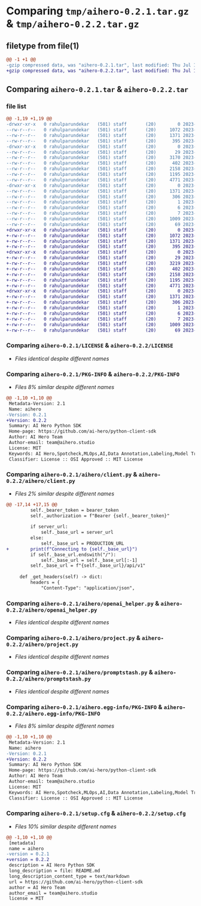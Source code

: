# Comparing `tmp/aihero-0.2.1.tar.gz` & `tmp/aihero-0.2.2.tar.gz`

## filetype from file(1)

```diff
@@ -1 +1 @@
-gzip compressed data, was "aihero-0.2.1.tar", last modified: Thu Jul 13 06:50:41 2023, max compression
+gzip compressed data, was "aihero-0.2.2.tar", last modified: Thu Jul 13 06:52:50 2023, max compression
```

## Comparing `aihero-0.2.1.tar` & `aihero-0.2.2.tar`

### file list

```diff
@@ -1,19 +1,19 @@
-drwxr-xr-x   0 rahulparundekar   (501) staff       (20)        0 2023-07-13 06:50:41.283684 aihero-0.2.1/
--rw-r--r--   0 rahulparundekar   (501) staff       (20)     1072 2023-07-10 05:44:36.000000 aihero-0.2.1/LICENSE
--rw-r--r--   0 rahulparundekar   (501) staff       (20)     1371 2023-07-13 06:50:41.283877 aihero-0.2.1/PKG-INFO
--rw-r--r--   0 rahulparundekar   (501) staff       (20)      395 2023-07-13 06:32:11.000000 aihero-0.2.1/README.md
-drwxr-xr-x   0 rahulparundekar   (501) staff       (20)        0 2023-07-13 06:50:41.279384 aihero-0.2.1/aihero/
--rw-r--r--   0 rahulparundekar   (501) staff       (20)       29 2023-07-12 04:51:12.000000 aihero-0.2.1/aihero/__init__.py
--rw-r--r--   0 rahulparundekar   (501) staff       (20)     3170 2023-07-13 06:46:01.000000 aihero-0.2.1/aihero/client.py
--rw-r--r--   0 rahulparundekar   (501) staff       (20)      402 2023-07-10 05:44:36.000000 aihero-0.2.1/aihero/exceptions.py
--rw-r--r--   0 rahulparundekar   (501) staff       (20)     2158 2023-07-12 04:51:12.000000 aihero-0.2.1/aihero/openai_helper.py
--rw-r--r--   0 rahulparundekar   (501) staff       (20)     1195 2023-07-12 04:51:12.000000 aihero-0.2.1/aihero/project.py
--rw-r--r--   0 rahulparundekar   (501) staff       (20)     4771 2023-07-12 04:51:12.000000 aihero-0.2.1/aihero/promptstash.py
-drwxr-xr-x   0 rahulparundekar   (501) staff       (20)        0 2023-07-13 06:50:41.282867 aihero-0.2.1/aihero.egg-info/
--rw-r--r--   0 rahulparundekar   (501) staff       (20)     1371 2023-07-13 06:50:41.000000 aihero-0.2.1/aihero.egg-info/PKG-INFO
--rw-r--r--   0 rahulparundekar   (501) staff       (20)      306 2023-07-13 06:50:41.000000 aihero-0.2.1/aihero.egg-info/SOURCES.txt
--rw-r--r--   0 rahulparundekar   (501) staff       (20)        1 2023-07-13 06:50:41.000000 aihero-0.2.1/aihero.egg-info/dependency_links.txt
--rw-r--r--   0 rahulparundekar   (501) staff       (20)        6 2023-07-13 06:50:41.000000 aihero-0.2.1/aihero.egg-info/requires.txt
--rw-r--r--   0 rahulparundekar   (501) staff       (20)        7 2023-07-13 06:50:41.000000 aihero-0.2.1/aihero.egg-info/top_level.txt
--rw-r--r--   0 rahulparundekar   (501) staff       (20)     1009 2023-07-13 06:50:41.284970 aihero-0.2.1/setup.cfg
--rw-r--r--   0 rahulparundekar   (501) staff       (20)       69 2023-07-10 05:44:36.000000 aihero-0.2.1/setup.py
+drwxr-xr-x   0 rahulparundekar   (501) staff       (20)        0 2023-07-13 06:52:50.070697 aihero-0.2.2/
+-rw-r--r--   0 rahulparundekar   (501) staff       (20)     1072 2023-07-10 05:44:36.000000 aihero-0.2.2/LICENSE
+-rw-r--r--   0 rahulparundekar   (501) staff       (20)     1371 2023-07-13 06:52:50.070854 aihero-0.2.2/PKG-INFO
+-rw-r--r--   0 rahulparundekar   (501) staff       (20)      395 2023-07-13 06:32:11.000000 aihero-0.2.2/README.md
+drwxr-xr-x   0 rahulparundekar   (501) staff       (20)        0 2023-07-13 06:52:50.067470 aihero-0.2.2/aihero/
+-rw-r--r--   0 rahulparundekar   (501) staff       (20)       29 2023-07-12 04:51:12.000000 aihero-0.2.2/aihero/__init__.py
+-rw-r--r--   0 rahulparundekar   (501) staff       (20)     3219 2023-07-13 06:52:41.000000 aihero-0.2.2/aihero/client.py
+-rw-r--r--   0 rahulparundekar   (501) staff       (20)      402 2023-07-10 05:44:36.000000 aihero-0.2.2/aihero/exceptions.py
+-rw-r--r--   0 rahulparundekar   (501) staff       (20)     2158 2023-07-12 04:51:12.000000 aihero-0.2.2/aihero/openai_helper.py
+-rw-r--r--   0 rahulparundekar   (501) staff       (20)     1195 2023-07-12 04:51:12.000000 aihero-0.2.2/aihero/project.py
+-rw-r--r--   0 rahulparundekar   (501) staff       (20)     4771 2023-07-12 04:51:12.000000 aihero-0.2.2/aihero/promptstash.py
+drwxr-xr-x   0 rahulparundekar   (501) staff       (20)        0 2023-07-13 06:52:50.070278 aihero-0.2.2/aihero.egg-info/
+-rw-r--r--   0 rahulparundekar   (501) staff       (20)     1371 2023-07-13 06:52:50.000000 aihero-0.2.2/aihero.egg-info/PKG-INFO
+-rw-r--r--   0 rahulparundekar   (501) staff       (20)      306 2023-07-13 06:52:50.000000 aihero-0.2.2/aihero.egg-info/SOURCES.txt
+-rw-r--r--   0 rahulparundekar   (501) staff       (20)        1 2023-07-13 06:52:50.000000 aihero-0.2.2/aihero.egg-info/dependency_links.txt
+-rw-r--r--   0 rahulparundekar   (501) staff       (20)        6 2023-07-13 06:52:50.000000 aihero-0.2.2/aihero.egg-info/requires.txt
+-rw-r--r--   0 rahulparundekar   (501) staff       (20)        7 2023-07-13 06:52:50.000000 aihero-0.2.2/aihero.egg-info/top_level.txt
+-rw-r--r--   0 rahulparundekar   (501) staff       (20)     1009 2023-07-13 06:52:50.071494 aihero-0.2.2/setup.cfg
+-rw-r--r--   0 rahulparundekar   (501) staff       (20)       69 2023-07-10 05:44:36.000000 aihero-0.2.2/setup.py
```

### Comparing `aihero-0.2.1/LICENSE` & `aihero-0.2.2/LICENSE`

 * *Files identical despite different names*

### Comparing `aihero-0.2.1/PKG-INFO` & `aihero-0.2.2/PKG-INFO`

 * *Files 8% similar despite different names*

```diff
@@ -1,10 +1,10 @@
 Metadata-Version: 2.1
 Name: aihero
-Version: 0.2.1
+Version: 0.2.2
 Summary: AI Hero Python SDK
 Home-page: https://github.com/ai-hero/python-client-sdk
 Author: AI Hero Team
 Author-email: team@aihero.studio
 License: MIT
 Keywords: AI Hero,Spotcheck,MLOps,AI,Data Annotation,Labeling,Model Training,Model Serving,Model Deployment
 Classifier: License :: OSI Approved :: MIT License
```

### Comparing `aihero-0.2.1/aihero/client.py` & `aihero-0.2.2/aihero/client.py`

 * *Files 2% similar despite different names*

```diff
@@ -17,14 +17,15 @@
         self._bearer_token = bearer_token
         self._authorization = f"Bearer {self._bearer_token}"
 
         if server_url:
             self._base_url = server_url
         else:
             self._base_url = PRODUCTION_URL
+        print(f"Connecting to {self._base_url}")
         if self._base_url.endswith("/"):
             self._base_url = self._base_url[:-1]
         self._base_url = f"{self._base_url}/api/v1"
 
     def _get_headers(self) -> dict:
         headers = {
             "Content-Type": "application/json",
```

### Comparing `aihero-0.2.1/aihero/openai_helper.py` & `aihero-0.2.2/aihero/openai_helper.py`

 * *Files identical despite different names*

### Comparing `aihero-0.2.1/aihero/project.py` & `aihero-0.2.2/aihero/project.py`

 * *Files identical despite different names*

### Comparing `aihero-0.2.1/aihero/promptstash.py` & `aihero-0.2.2/aihero/promptstash.py`

 * *Files identical despite different names*

### Comparing `aihero-0.2.1/aihero.egg-info/PKG-INFO` & `aihero-0.2.2/aihero.egg-info/PKG-INFO`

 * *Files 8% similar despite different names*

```diff
@@ -1,10 +1,10 @@
 Metadata-Version: 2.1
 Name: aihero
-Version: 0.2.1
+Version: 0.2.2
 Summary: AI Hero Python SDK
 Home-page: https://github.com/ai-hero/python-client-sdk
 Author: AI Hero Team
 Author-email: team@aihero.studio
 License: MIT
 Keywords: AI Hero,Spotcheck,MLOps,AI,Data Annotation,Labeling,Model Training,Model Serving,Model Deployment
 Classifier: License :: OSI Approved :: MIT License
```

### Comparing `aihero-0.2.1/setup.cfg` & `aihero-0.2.2/setup.cfg`

 * *Files 10% similar despite different names*

```diff
@@ -1,10 +1,10 @@
 [metadata]
 name = aihero
-version = 0.2.1
+version = 0.2.2
 description = AI Hero Python SDK
 long_description = file: README.md
 long_description_content_type = text/markdown
 url = https://github.com/ai-hero/python-client-sdk
 author = AI Hero Team
 author_email = team@aihero.studio
 license = MIT
```

